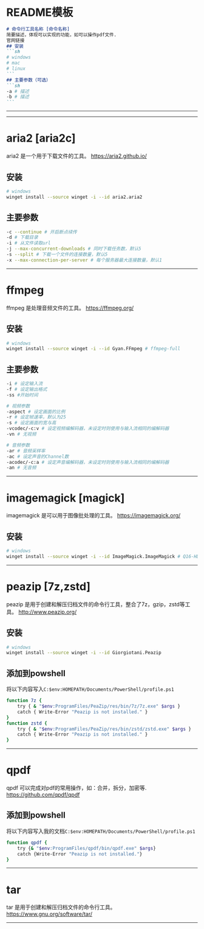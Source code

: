 # README模板
````md
# 命令行工具名称 [命令名称]
简要描述，体现可以实现的功能，如可以操作pdf文件.
官网链接
## 安装
```sh
# windows
# mac
# linux
```
## 主要参数（可选）
```sh
-a # 描述
-b # 描述
```
````
---
---

# aria2 [aria2c]
aria2 是一个用于下载文件的工具。
https://aria2.github.io/

## 安装
```sh
# windows
winget install --source winget -i --id aria2.aria2
```
## 主要参数
```sh
-c --continue # 开启断点续传
-d # 下载目录
-i # 从文件读取url
-j --max-concurrent-downloads # 同时下载任务数，默认5
-s --split # 下载一个文件的连接数量，默认5
-x --max-connection-per-server # 每个服务器最大连接数量，默认1
```
---

# ffmpeg
ffmpeg 是处理音频文件的工具。
https://ffmpeg.org/
## 安装
```sh
# windows
winget install --source winget -i --id Gyan.FFmpeg # ffmpeg-full
```
## 主要参数
```sh
-i # 设定输入流 
-f # 设定输出格式
-ss #开始时间

# 视频参数
-aspect # 设定画面的比例
-r # 设定帧速率，默认为25
-s # 设定画面的宽与高
-vcodec/-c:v # 设定视频编解码器，未设定时则使用与输入流相同的编解码器
-vn # 无视频

# 音频参数
-ar # 音频采样率
-ac # 设定声音的Channel数
-acodec/-c:a # 设定声音编解码器，未设定时则使用与输入流相同的编解码器
-an # 无音频
```
---

# imagemagick [magick]
imagemagick 是可以用于图像批处理的工具。
https://imagemagick.org/
## 安装
```sh
# windows
winget install --source winget -i --id ImageMagick.ImageMagick # Q16-HDR, 仅支持16bit图像
```

---
# peazip [7z,zstd]
peazip 是用于创建和解压归档文件的命令行工具，整合了7z，gzip，zstd等工具。
http://www.peazip.org/
## 安装
```sh
# windows
winget install --source winget -i --id Giorgiotani.Peazip
```
## 添加到powshell
将以下内容写入`C:$env:HOMEPATH/Documents/PowerShell/profile.ps1`
```sh
function 7z { 
    try { & "$env:ProgramFiles/PeaZip/res/bin/7z/7z.exe" $args }
    catch { Write-Error "Peazip is not installed." } 
}
function zstd {
    try { & "$env:ProgramFiles/PeaZip/res/bin/zstd/zstd.exe" $args }
    catch { Write-Error "Peazip is not installed." } 
}
```
---

# qpdf
qpdf 可以完成对pdf的常用操作，如：合并，拆分，加密等.
https://github.com/qpdf/qpdf
## 添加到powshell
将以下内容写入我的文档`C:$env:HOMEPATH/Documents/PowerShell/profile.ps1`
```sh
function qpdf {
    try {& "$env:ProgramFiles/qpdf/bin/qpdf.exe" $args}
    catch {Write-Error "Peazip is not installed."}
}
```
---

# tar
tar 是用于创建和解压归档文件的命令行工具。
https://www.gnu.org/software/tar/

---
